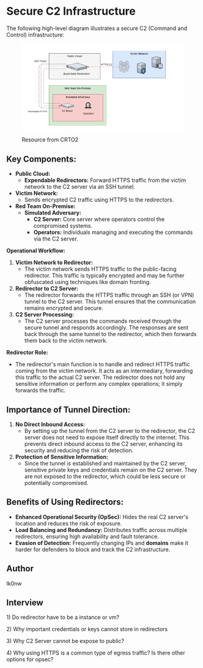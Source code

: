 # Secure C2 Infrastructure

The following high-level diagram illustrates a secure C2 (Command and Control) infrastructure:

<figure><img src="../.gitbook/assets/image (6).png" alt=""><figcaption><p>Resource from CRTO2</p></figcaption></figure>

## **Key Components:**

* **Public Cloud:**
  * **Expendable Redirectors:** Forward HTTPS traffic from the victim network to the C2 server via an SSH tunnel.
* **Victim Network:**
  * Sends encrypted C2 traffic using HTTPS to the redirectors.
* **Red Team On-Premise:**
  * **Simulated Adversary:**
    * **C2 Server:** Core server where operators control the compromised systems.
    * **Operators:** Individuals managing and executing the commands via the C2 server.

**Operational Workflow:**

1. **Victim Network to Redirector:**
   * The victim network sends HTTPS traffic to the public-facing redirector. This traffic is typically encrypted and may be further obfuscated using techniques like domain fronting.
2. **Redirector to C2 Server:**
   * The redirector forwards the HTTPS traffic through an SSH (or VPN) tunnel to the C2 server. This tunnel ensures that the communication remains encrypted and secure.
3. **C2 Server Processing:**
   * The C2 server processes the commands received through the secure tunnel and responds accordingly. The responses are sent back through the same tunnel to the redirector, which then forwards them back to the victim network.

**Redirector Role:**

* The redirector's main function is to handle and redirect HTTPS traffic coming from the victim network. It acts as an intermediary, forwarding this traffic to the actual C2 server. The redirector does not hold any sensitive information or perform any complex operations; it simply forwards the traffic.

## **Importance of Tunnel Direction:**

1. **No Direct Inbound Access:**
   * By setting up the tunnel from the C2 server to the redirector, the C2 server does not need to expose itself directly to the internet. This prevents direct inbound access to the C2 server, enhancing its security and reducing the risk of detection.
2. **Protection of Sensitive Information:**
   * Since the tunnel is established and maintained by the C2 server, sensitive private keys and credentials remain on the C2 server. They are not exposed to the redirector, which could be less secure or potentially compromised.

## **Benefits of Using Redirectors:**

* **Enhanced Operational Security (OpSec):** Hides the real C2 server's location and reduces the risk of exposure.
* **Load Balancing and Redundancy:** Distributes traffic across multiple redirectors, ensuring high availability and fault tolerance.
* **Evasion of Detection:** Frequently changing IPs and **domains** make it harder for defenders to block and track the C2 infrastructure.

## Author

Ik0nw

## Interview

1\) Do redirector have to be a instance or vm?

2\) Why important credentials or keys cannot store in redirectors

3\) Why C2 Server cannot be expose to public?

4\) Why using HTTPS is a common type of egress traffic? Is there other options for opsec?

